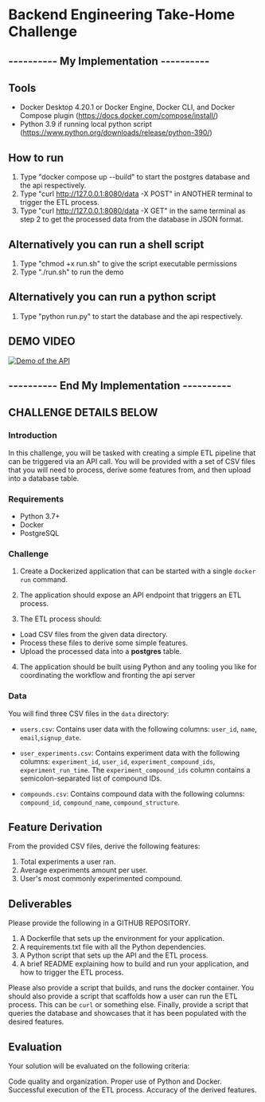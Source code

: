 # Backend Engineering Take-Home Challenge

## ---------- My Implementation ----------


## Tools
* Docker Desktop 4.20.1 or Docker Engine, Docker CLI, and Docker Compose plugin (https://docs.docker.com/compose/install/)
* Python 3.9 if running local python script (https://www.python.org/downloads/release/python-390/)

## How to run
1) Type "docker compose up --build" to start the postgres database and the api respectively.
2) Type "curl  http://127.0.0.1:8080/data -X POST" in ANOTHER terminal to trigger the ETL process.
3) Type "curl  http://127.0.0.1:8080/data -X GET" in the same terminal as step 2 to get the processed data from the database in JSON format.

## Alternatively you can run a shell script 
1) Type "chmod +x run.sh" to give the script executable permissions
2) Type "./run.sh" to run the demo

## Alternatively you can run a python script 
1) Type "python run.py" to start the database and the api respectively.


## DEMO VIDEO
[![Demo of the API](http://img.youtube.com/vi/gwuh00BkjU4/0.jpg)](https://www.youtube.com/watch?v=gwuh00BkjU4 "Backend Take-home Demo")

## ---------- End My Implementation ----------


## CHALLENGE DETAILS BELOW


### Introduction
In this challenge, you will be tasked with creating a simple ETL pipeline that can be triggered via an API call. You will be provided with a set of CSV files that you will need to process, derive some features from, and then upload into a database table.

### Requirements
- Python 3.7+
- Docker
- PostgreSQL

### Challenge
1.  Create a Dockerized application that can be started with a single `docker run` command.

2. The application should expose an API endpoint that triggers an ETL process.

3. The ETL process should:
- Load CSV files from the given data directory.
 - Process these files to derive some simple features.
 - Upload the processed data into a **postgres** table.

4.  The application should be built using Python and any tooling you like for coordinating the workflow and fronting the api server

### Data
You will find three CSV files in the `data`  directory:

- `users.csv`: Contains user data with the following columns: `user_id`, `name`, `email`,`signup_date`.

- `user_experiments.csv`: Contains experiment data with the following columns: `experiment_id`, `user_id`, `experiment_compound_ids`, `experiment_run_time`. The `experiment_compound_ids` column contains a semicolon-separated list of compound IDs.


- `compounds.csv`: Contains compound data with the following columns: `compound_id`, `compound_name`, `compound_structure`.


## Feature Derivation
From the provided CSV files, derive the following features:

1. Total experiments a user ran.
2. Average experiments amount per user.
3. User's most commonly experimented compound.

## Deliverables
Please provide the following in a GITHUB REPOSITORY.

1. A Dockerfile that sets up the environment for your application.
2. A requirements.txt file with all the Python dependencies.
3. A Python script that sets up the API and the ETL process.
4. A brief README explaining how to build and run your application, and how to trigger the ETL process.


Please also provide a script that builds, and runs the docker container. 
You should also provide a script that scaffolds how a user can run the ETL process. This can be `curl` or something else.
Finally, provide a script that queries the database and showcases that it has been populated with the desired features.


## Evaluation
Your solution will be evaluated on the following criteria:

Code quality and organization.
Proper use of Python and Docker.
Successful execution of the ETL process.
Accuracy of the derived features.
